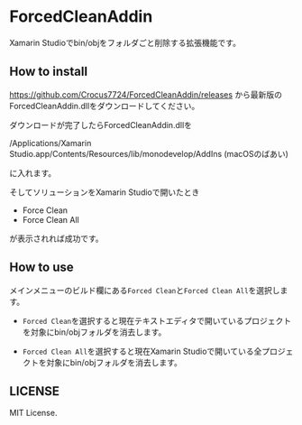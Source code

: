 # ForcedCleanAddin

Xamarin Studioでbin/objをフォルダごと削除する拡張機能です。

## How to install
https://github.com/Crocus7724/ForcedCleanAddin/releases から最新版のForcedCleanAddin.dllをダウンロードしてください。  

ダウンロードが完了したらForcedCleanAddin.dllを

/Applications/Xamarin Studio.app/Contents/Resources/lib/monodevelop/AddIns (macOSのばあい)

に入れます。

そしてソリューションをXamarin Studioで開いたとき  
 
 * Force Clean
 * Force Clean All
 
が表示されれば成功です。
 
## How to use
メインメニューのビルド欄にある`Forced Clean`と`Forced Clean All`を選択します。

* `Forced Clean`を選択すると現在テキストエディタで開いているプロジェクトを対象にbin/objフォルダを消去します。

* `Forced Clean All`を選択すると現在Xamarin Studioで開いている全プロジェクトを対象にbin/objフォルダを消去します。

## LICENSE
MIT License.
